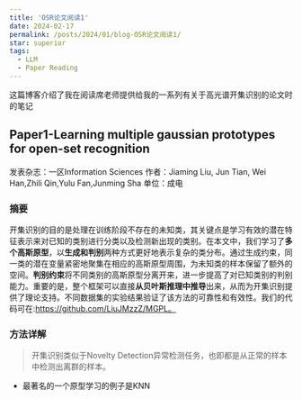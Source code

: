 ```yaml
---
title: 'OSR论文阅读1'
date: 2024-02-17
permalink: /posts/2024/01/blog-OSR论文阅读1/
star: superior
tags:
  - LLM
  - Paper Reading
---
```


这篇博客介绍了我在阅读席老师提供给我的一系列有关于高光谱开集识别的论文时的笔记

## Paper1-Learning multiple gaussian prototypes for open-set recognition 

发表杂志：一区Information Sciences
作者：Jiaming Liu, Jun Tian, Wei Han,Zhili Qin,Yulu Fan,Junming Sha
单位：成电


### 摘要
开集识别的目的是处理在训练阶段不存在的未知类，其关键点是学习有效的潜在特征表示来对已知的类别进行分类以及检测新出现的类别。在本文中，我们学习了**多个高斯原型**，以**生成和判别**两种方式更好地表示复杂的类分布。通过生成约束，同一类的潜在变量紧密地聚集在相应的高斯原型周围，为未知类的样本保留了额外的空间。**判别约束**将不同类别的高斯原型分离开来，进一步提高了对已知类别的判别能力。重要的是，整个框架可以直接**从贝叶斯推理中推导**出来，从而为开集识别提供了理论支持。不同数据集的实验结果验证了该方法的可靠性和有效性。我们的代码可在:https://github.com/LiuJMzzZ/MGPL。

### 方法详解

> 开集识别类似于Novelty Detection异常检测任务，也即都是从正常的样本中检测出离群的样本。

* 最著名的一个原型学习的例子是KNN
